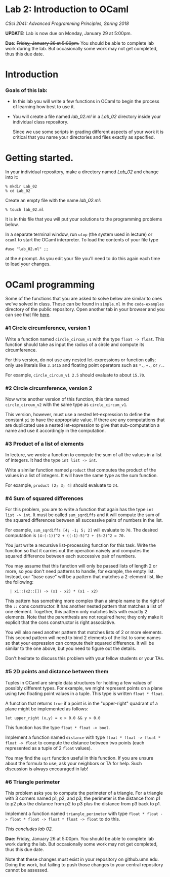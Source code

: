 # Lab 2: Introduction to OCaml

*CSci 2041: Advanced Programming Principles, Spring 2018*

**UPDATE:** Lab is now due on Monday, January 29 at 5:00pm.

**Due:** ~~Friday, January 26 at 5:00pm.~~  You should be able to complete
lab work during the lab.   But occasionally some work may not get
completed, thus this due date. 

# Introduction

### Goals of this lab:

+ In this lab you will write a few functions in OCaml to begin the
process of learning how best to use it.

+ You will create a file named *lab_02.ml* in a *Lab_02* directory
  inside your individual class repository.  

  Since we use some scripts in grading different aspects of your work
  it is critical that you name your directories and files exactly as
  specified.


# Getting started.

In your individual repository, make a directory named *Lab_02* and
change into it: 
```
% mkdir Lab_02
% cd Lab_02
```

Create an empty file with the name *lab_02.ml*:
```
% touch lab_02.ml
```

It is in this file that you will put your solutions to the programming 
problems below.

In a separate terminal window, run ``utop`` (the system used in
lecture) or ``ocaml`` to start the OCaml interpreter.  To load the
contents of your file type  
```
#use "lab_02.ml" ;;
```
at the ``#`` prompt.  As you edit your file you'll need to do this
again each time to load your changes.


# OCaml programming 

Some of the functions that you are asked to solve below are similar to
ones we've solved in class.  These can be found in ``simple.ml`` in
the ``code-examples`` directory of the public repository.  Open
another tab in your browser and you can see that file
[here](https://github.umn.edu/umn-csci-2041-S18/public-class-repo/blob/master/Sample%20Programs/Sec_10_3-35pm/simple.ml).

### #1 Circle circumference, version 1

Write a function named ``circle_circum_v1`` with the type ``float ->
float``.  This function should take as input the radius of a circle and 
compute its circumference.

For this version, do not use any nested let-expressions or function
calls; only use literals like ``3.1415`` and floating point operators
such as ``*.``, ``+.``, or ``/.``.

For example, ``circle_circum_v1 2.5`` should evaluate to about ``15.70``.

### #2 Circle circumference, version 2

Now write another version of this function, this time named
``circle_circum_v2`` with the same type as ``circle_circum_v1``.

This version, however, must use a nested let-expression to define the
constant ``pi`` to have the appropriate value.  If there are any
computations that are duplicated use a nested let-expression to give
that sub-computation a name and use it accordingly in the computation.

### #3 Product of a list of elements

In lecture, we wrote a function to compute the sum of all the values
in a list of integers.  It had the type ``int list -> int``.

Write a similar function named ``product`` that computes the product
of the values in a list of integers.  It will have the same type as
the sum function.

For example, ``product [2; 3; 4]`` should evaluate to ``24``.


### #4 Sum of squared differences

For this problem, you are to write a function that again has the type
``int list -> int``.  It must be called ``sum_sqrdiffs`` and it will
compute the sum of the squared differences between all successive pairs of
numbers in the list.

For example, ``sum_sqrdiffs [4; -1; 5; 2]`` will evaluate to ``70``. The desired
computation is 
```(4-(-1))^2 + ((-1)-5)^2 + (5-2)^2 = 70.```

You just write a recursive list-processing function for this task. Write the
function so that it carries out the operation naively and computes the
squared difference between each successive pair of numbers.

You may assume that this function will only be passed lists of length
2 or more, so you don't need patterns to handle, for example, the
empty list.  Instead, our "base case" will be a pattern that matches
a 2-element list, like the following:
```
  | x1::(x2::[]) -> (x1 - x2) * (x1 - x2)
```
This pattern has something more complex than a simple name to the
right of the ``::`` cons constructor.  It has another nested pattern
that matches a list of one element.  Together, this pattern only
matches lists with exactly 2 elements.  Note that the parenthesis are
not required here; they only make it explicit that the cons
constructor is right associative.

You will also need another pattern that matches lists of 2 or more
elements.  This second pattern will need to bind 2 elements of the
list to some names so that your expression can compute their squared difference.
It will be similar to the one above, but you need to figure out the
details.


Don't hesitate to discuss this problem with your fellow students or
your TAs.


### #5 2D points and distance between them

Tuples in OCaml are simple data structures for holding a few values of
possibly different types.  For example, we might represent points on a
plane using two floating point values in a tuple.  This type is
written ``float * float``.

A function that returns ``true`` if a point is in the "upper-right" quadrant 
of a plane might be implemented as follows:
```
let upper_right (x,y) = x > 0.0 && y > 0.0
```
This function has the type ``float * float -> bool``.

Implement a function named ``distance`` with type ``float * float ->
float * float -> float`` to compute the distance between two points
(each represented as a tuple of 2 ``float`` values).

You may find the ``sqrt`` function useful in this function. If you are unsure
about the formula to use, ask your neighbors or TA for help. Such discussion
is always encouraged in lab!


### #6 Triangle perimeter

This problem asks you to compute the perimeter of a triangle.  For a
triangle with 3 corners named p1, p2, and p3, the perimeter is the
distance from p1 to p2 plus the distance from p2 to p3 plus the
distance from p3 back to p1.

Implement a function named ``triangle_perimeter`` with type ``float *
float -> float * float -> float * float -> float`` to do this.



*This concludes lab 02.*


**Due:** Friday, January 26 at 5:00pm.  You should be able to
complete lab work during the lab.  But occasionally some work may not
get completed, thus this due date.

Note that these changes must exist in your repository on
github.umn.edu.  Doing the work, but failing to push those changes to
your central repository cannot be assessed.

